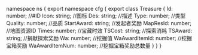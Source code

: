 namespace ns {
	export namespace cfg {
		export class Treasure {
			Id: number;		//#ID
			Icon: string;		//图标
			Des: string;		//描述
			Type: number;		//类型
			Quality: number;		//品质
			StartAward: string;		//发起者奖励
			MapResId: number;		//地图资源ID
			Times: number;		//宝藏时效
			TSCost: string;		//探索消耗
			TSAward: string;		//捐献探索奖励
			Wa: number;		//挖掘值
			WaAwardItemId: number;		//挖掘宝箱奖励
			WaAwardItemNum: number;		//挖掘宝箱奖励总数量
		}
	}
}